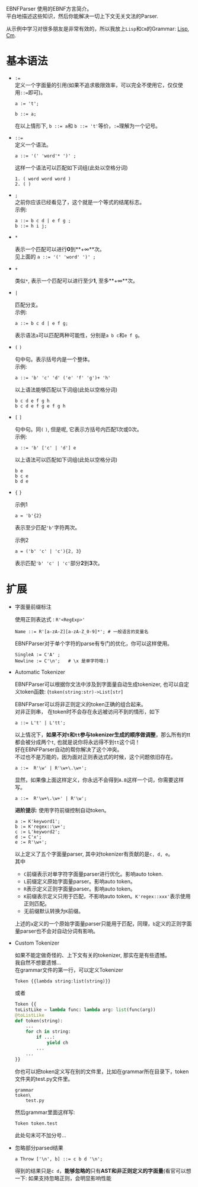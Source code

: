 EBNFParser 使用的EBNF方言简介。  
平白地描述这些知识，然后你能解决一切上下文无关文法的Parser.

从示例中学习对很多朋友是非常有效的，所以我放上`Lisp`和`Cm`的Grammar:
[Lisp](https://github.com/thautwarm/EBNFParser/blob/master/tests/Ruikowa/Lang/Lisp/grammar),
[Cm](https://github.com/thautwarm/EBNFParser/blob/master/tests/Ruikowa/Lang/Cm/grammar).

# 基本语法

- `:=`  
定义一个字面量的引用(如果不追求极限效率，可以完全不使用它，仅仅使用`::=`即可)。
    ```
    a := 't';
    
    b ::= a;
    ```
    在以上情形下, `b ::= a`和 `b ::= 't'`等价，`:=`理解为一个记号。

- `::=`  
    定义一个语法。

    ```
    a ::= '(' 'word'* ')' ;
    ```

    这样一个语法可以匹配如下词组(此处以空格分词)
    ```
    1. ( word word word )
    2. ( )
    ```

- `;`  
    之前你应该已经看见了，这个就是一个等式的结尾标志。  
    示例:

    ```
    a ::= b c d | e f g ;
    b ::= h i j;
    ```

- `*`  

    表示一个匹配可以进行**0**到**+∞**次。  
    见上面的 `a ::= '(' 'word' ')' ;`

- `+`  

    类似`*`, 表示一个匹配可以进行至少**1**, 至多**+∞**次。  

- `|`  

    匹配分支。  
    示例:
    ```
    a ::= b c d | e f g;
    ```
    表示语法`a`可以匹配两种可能性，分别是`a b c`和`e f g`。


- `(`  `)`  

    句中句。表示括号内是一个整体。  
    示例:
    ```
    a ::= 'b' 'c' 'd' ('e' 'f' 'g')+ 'h'
    ```
    以上语法能够匹配以下词组(此处以空格分词)
    ```
    b c d e f g h
    b c d e f g e f g h
    ```

- `[` `]`  

    句中句。同`(` `)`, 但是呢, 它表示方括号内匹配1次或0次。  
    示例:  
    ```
    a ::= 'b' ['c' | 'd'] e
    ```
    以上语法可以匹配如下词组(此处以空格分词)
    ```
    b e
    b c e
    b d e
    ```
- `{` `}`  

    示例1 
    ```
    a = 'b'{2}
    ```
    表示至少匹配`'b'`字符两次。  

    示例2
    ```
    a = ('b' 'c' | 'c'){2, 3}
    ```
    表示匹配`'b' 'c' | 'c'`部分**2**到**3**次。
    

# 扩展

- 字面量前缀标注  

    使用正则表达式 : `R'<RegExp>'`

    ```
    Name ::= R'[a-zA-Z][a-zA-Z_0-9]*'; # 一般语言的变量名
    ```

    EBNFParser对于单个字符的parse有专门的优化，你可以这样使用。
    ```
    SingleA := C'A' ;
    Newline := C'\n';   # \x 是单字符哦:)
    ```


- Automatic Tokenizer  

    EBNFParser可以根据你文法中涉及到字面量自动生成tokenizer, 也可以自定义token函数:
    (`token(string:str)->List[str]`

    EBNFParser可以将非正则定义的token正确的组合起来。  
    对非正则串， 在token时不会存在永远被访问不到的情形，如下

    ```
    a ::= L't' | L'tt';
    ```

    以上情况下，**如果不对`t`和`tt`参与tokenizer生成的顺序做调整**，那么所有的tt都会被分成两个`t`, 也就是说你将永远得不到`tt`这个词！  
    好在EBNFParser自动的帮你解决了这个冲突。  
    不过也不是万能的，因为面对正则表达式的时候，这个问题依旧存在。
    ```
    a ::=  R'\w' | R'\w+\.\w+';
    ```
    显然，如果像上面这样定义，你永远不会得到`A.B`这样一个词，你需要这样写。
    ```
    a ::=  R'\w+\.\w+' | R'\w';
    ```

    **进阶提示**: 使用字符前缀控制自动token。
    ```
    a := K'keyword1';
    b := K'regex::\w+';
    c := L'keyword2';
    d := C'x';
    e := R'\w+';
    ``` 
    以上定义了五个字面量parser, 其中对tokenizer有贡献的是`c, d, e`。   
    其中
    - `C`前缀表示对单字符字面量parser进行优化。影响auto token. 
    - `L`前缀定义原始字面量parser。影响auto token。  
    - `R`表示定义正则字面量parser。影响auto token。
    - `K`前缀表示定义只用于匹配，不影响auto token。`K'regex::xxx'`表示使用正则匹配。
    - 无前缀默认转换为`K`前缀。
    
    上述的`a`定义的一个原始字面量parser只能用于匹配，同理，`b`定义的正则字面量parser也不会对自动分词有影响。
    
    


- Custom Tokenizer  
 
    如果不能定做奇怪的、上下文有关的tokenizer, 那实在是有些遗憾。  
    我自然不想要遗憾...  
    在grammar文件的第一行，可以定义Tokenizer
    ```
    Token {{lambda string:list(string)}}
    ```
    或者
    ```python
    Token {{
    toListLike = lambda func: lambda arg: list(func(arg))
    @toListLike
    def token(string):
        ...
        for ch in string:
            if ...:
                yield ch
            ...
        ...
    }}
    ```
    
    你也可以把token定义写在别的文件里，比如在grammar所在目录下，token文件夹的test.py文件里。  
    ```
    grammar
    token\
        test.py
    ```

    然后grammar里面这样写:
    ```
    Token token.test
    ```
    此处句末可不加分号...

- 忽略部分parsed结果  

    ```
    a Throw ['\n', b] ::= c b d '\n';
    ```
    得到的结果只是`c d`，**能够忽略的**只有**AST和非正则定义的字面量**(看官可以想一下: 如果支持忽略正则，会明显影响性能











    















    


